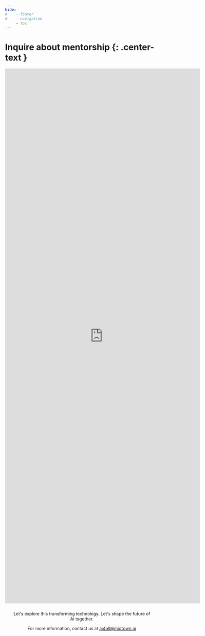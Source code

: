 ```yaml
---
hide:
#    - footer
#    - navigation
     - toc
---
```

# Inquire about mentorship {: .center-text }

<div class="center-text">
<iframe src="https://docs.google.com/forms/d/e/1FAIpQLSe5iPz6faZMDxHCzdI-F4AJn5_sJqUvZtoyOYxmv-cPnocMBg/viewform?embedded=true" width="640" height="1752" frameborder="0" marginheight="0" marginwidth="0">Loading…</iframe>
</div>

<div style="margin: 5%; text-align: center;" markdown>

Let's explore this transforming technology. Let's shape the future of AI together.

For more information, contact us at [ai4all@midtown.ai](mailto:ai4all@midtown.ai)

</div>

